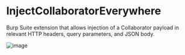 # InjectCollaboratorEverywhere
Burp Suite extension that allows injection of a Collaborator payload in relevant HTTP headers, query parameters, and JSON body.

![image](https://github.com/user-attachments/assets/833cf05f-15f1-49e1-98df-f468e3aa83af)

